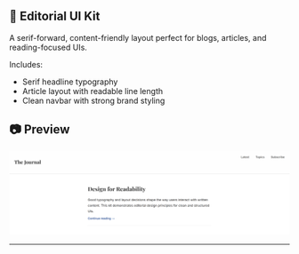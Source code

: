 ## 📰 Editorial UI Kit

A serif-forward, content-friendly layout perfect for blogs, articles, and reading-focused UIs.

Includes:

- Serif headline typography
- Article layout with readable line length
- Clean navbar with strong brand styling

## 📷 Preview

![Editorial Preview](./preview.png)

---
